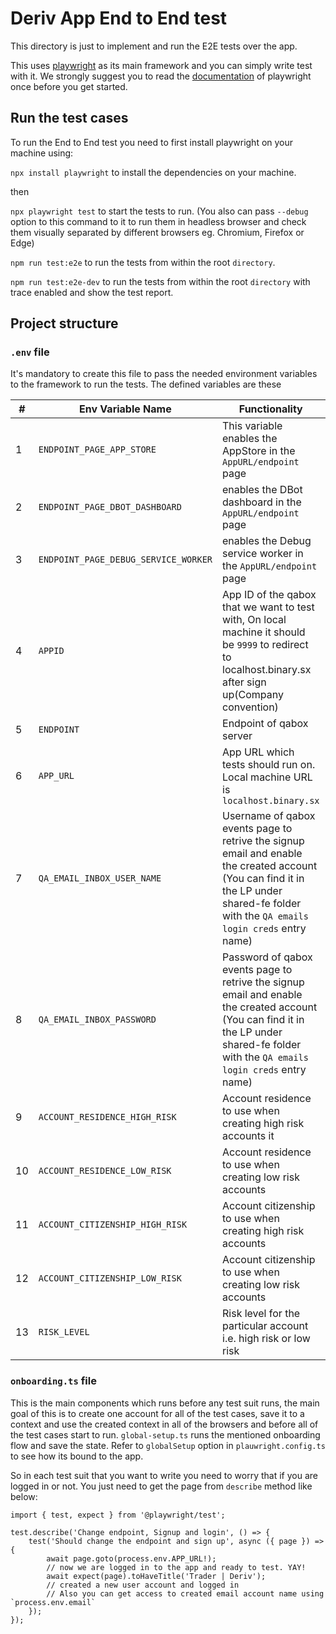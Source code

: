# Deriv App End to End test

This directory is just to implement and run the E2E tests over the app.

This uses [playwright](https://playwright.dev/) as its main framework and you can simply write test with it.
We strongly suggest you to read the [documentation](https://playwright.dev/docs/intro) of playwright once before you get started.

## Run the test cases

To run the End to End test you need to first install playwright on your machine using:

`npx install playwright` to install the dependencies on your machine.

then

`npx playwright test` to start the tests to run. (You also can pass `--debug` option to this command to it to run them in headless browser and check them visually separated by different browsers eg. Chromium, Firefox or Edge)

`npm run test:e2e` to run the tests from within the root `directory`.

`npm run test:e2e-dev` to run the tests from within the root `directory` with trace enabled and show the test report.

## Project structure

### `.env` file

It's mandatory to create this file to pass the needed environment variables to the framework to run the tests. The defined variables are these

| #   | Env Variable Name                    | Functionality                                                                                                                                                                           | Type    | Required |
| --- | ------------------------------------ | --------------------------------------------------------------------------------------------------------------------------------------------------------------------------------------- | ------- | -------- |
| 1   | `ENDPOINT_PAGE_APP_STORE`            | This variable enables the AppStore in the `AppURL/endpoint` page                                                                                                                        | Boolean |          |
| 2   | `ENDPOINT_PAGE_DBOT_DASHBOARD`       | enables the DBot dashboard in the `AppURL/endpoint` page                                                                                                                                | Boolean |          |
| 3   | `ENDPOINT_PAGE_DEBUG_SERVICE_WORKER` | enables the Debug service worker in the `AppURL/endpoint` page                                                                                                                          | Boolean |          |
| 4   | `APPID`                              | App ID of the qabox that we want to test with, On local machine it should be `9999` to redirect to localhost.binary.sx after sign up(Company convention)                                | Number  | \*       |
| 5   | `ENDPOINT`                           | Endpoint of qabox server                                                                                                                                                                | String  | \*       |
| 6   | `APP_URL`                            | App URL which tests should run on. Local machine URL is `localhost.binary.sx`                                                                                                           | String  | \*       |
| 7   | `QA_EMAIL_INBOX_USER_NAME`           | Username of qabox events page to retrive the signup email and enable the created account (You can find it in the LP under shared-fe folder with the `QA emails login creds` entry name) | String  | \*       |
| 8   | `QA_EMAIL_INBOX_PASSWORD`            | Password of qabox events page to retrive the signup email and enable the created account (You can find it in the LP under shared-fe folder with the `QA emails login creds` entry name) | String  | \*       |
| 9   | `ACCOUNT_RESIDENCE_HIGH_RISK`        | Account residence to use when creating high risk accounts it                                                                                                                            | String  | \*       |
| 10  | `ACCOUNT_RESIDENCE_LOW_RISK`         | Account residence to use when creating low risk accounts                                                                                                                                | String  | \*       |
| 11  | `ACCOUNT_CITIZENSHIP_HIGH_RISK`      | Account citizenship to use when creating high risk accounts                                                                                                                             | String  | \*       |
| 12  | `ACCOUNT_CITIZENSHIP_LOW_RISK`       | Account citizenship to use when creating low risk accounts                                                                                                                              | String  | \*       |
| 13  | `RISK_LEVEL`                         | Risk level for the particular account i.e. high risk or low risk                                                                                                                        | String  | \*       |

### `onboarding.ts` file

This is the main components which runs before any test suit runs, the main goal of this is to create one account for all of the test cases, save it to a context and use the created context in all of the browsers and before all of the test cases start to run.
`global-setup.ts` runs the mentioned onboarding flow and save the state. Refer to `globalSetup` option in `plauwright.config.ts` to see how its bound to the app.

So in each test suit that you want to write you need to worry that if you are logged in or not. You just need to get the page from `describe` method like below:

```
import { test, expect } from '@playwright/test';

test.describe('Change endpoint, Signup and login', () => {
    test('Should change the endpoint and sign up', async ({ page }) => {
        await page.goto(process.env.APP_URL!);
        // now we are logged in to the app and ready to test. YAY!
        await expect(page).toHaveTitle('Trader | Deriv');
        // created a new user account and logged in
        // Also you can get access to created email account name using `process.env.email`
    });
});
```

